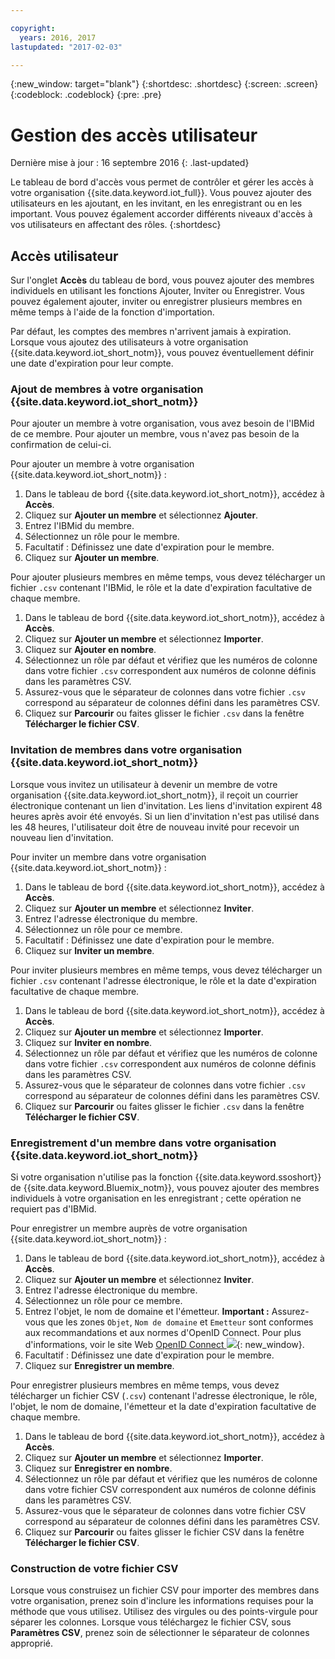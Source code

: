 ```yaml
---

copyright:
  years: 2016, 2017
lastupdated: "2017-02-03"

---
```


{:new_window: target="blank"}
{:shortdesc: .shortdesc}
{:screen: .screen}
{:codeblock: .codeblock}
{:pre: .pre}

# Gestion des accès utilisateur
Dernière mise à jour : 16 septembre 2016
{: .last-updated}

Le tableau de bord d'accès vous permet de contrôler et gérer les accès à votre organisation {{site.data.keyword.iot_full}}. Vous pouvez ajouter des utilisateurs en les ajoutant, en les invitant, en les enregistrant ou en les important. Vous pouvez également accorder différents niveaux d'accès à vos utilisateurs en affectant des rôles.
{:shortdesc}

## Accès utilisateur

Sur l'onglet **Accès** du tableau de bord, vous pouvez ajouter des membres individuels en utilisant les fonctions Ajouter, Inviter ou Enregistrer. Vous pouvez également ajouter, inviter ou enregistrer plusieurs membres en même temps à l'aide de la fonction d'importation.

Par défaut, les comptes des membres n'arrivent jamais à expiration. Lorsque vous ajoutez des utilisateurs à votre organisation {{site.data.keyword.iot_short_notm}}, vous pouvez éventuellement définir une date d'expiration pour leur compte.

### Ajout de membres à votre organisation {{site.data.keyword.iot_short_notm}}

Pour ajouter un membre à votre organisation, vous avez besoin de l'IBMid de ce membre. Pour ajouter un membre, vous n'avez pas besoin de la confirmation de celui-ci.

Pour ajouter un membre à votre organisation {{site.data.keyword.iot_short_notm}} :
1. Dans le tableau de bord {{site.data.keyword.iot_short_notm}}, accédez à **Accès**.
2. Cliquez sur **Ajouter un membre** et sélectionnez **Ajouter**.
3. Entrez l'IBMid du membre.
4. Sélectionnez un rôle pour le membre.
5. Facultatif : Définissez une date d'expiration pour le membre.
6. Cliquez sur **Ajouter un membre**.

Pour ajouter plusieurs membres en même temps, vous devez télécharger un fichier `.csv` contenant l'IBMid, le rôle et la date d'expiration facultative de chaque membre.
1. Dans le tableau de bord {{site.data.keyword.iot_short_notm}}, accédez à **Accès**.
2. Cliquez sur **Ajouter un membre** et sélectionnez **Importer**.
3. Cliquez sur **Ajouter en nombre**.
4. Sélectionnez un rôle par défaut et vérifiez que les numéros de colonne dans votre fichier `.csv` correspondent aux numéros de colonne définis dans les paramètres CSV.
5. Assurez-vous que le séparateur de colonnes dans votre fichier `.csv` correspond au séparateur de colonnes défini dans les paramètres CSV.
6. Cliquez sur **Parcourir** ou faites glisser le fichier `.csv` dans la fenêtre **Télécharger le fichier CSV**.

### Invitation de membres dans votre organisation {{site.data.keyword.iot_short_notm}}

Lorsque vous invitez un utilisateur à devenir un membre de votre organisation {{site.data.keyword.iot_short_notm}}, il reçoit un courrier électronique contenant un lien d'invitation. Les liens d'invitation expirent 48 heures après avoir été envoyés. Si un lien d'invitation n'est pas utilisé dans les 48 heures, l'utilisateur doit être de nouveau invité pour recevoir un nouveau lien d'invitation.

Pour inviter un membre dans votre organisation {{site.data.keyword.iot_short_notm}} :
1. Dans le tableau de bord {{site.data.keyword.iot_short_notm}}, accédez à **Accès**.
2. Cliquez sur **Ajouter un membre** et sélectionnez **Inviter**.
3. Entrez l'adresse électronique du membre.
4. Sélectionnez un rôle pour ce membre.
5. Facultatif : Définissez une date d'expiration pour le membre.
6. Cliquez sur **Inviter un membre**.

Pour inviter plusieurs membres en même temps, vous devez télécharger un fichier `.csv` contenant l'adresse électronique, le rôle et la date d'expiration facultative de chaque membre.
1. Dans le tableau de bord {{site.data.keyword.iot_short_notm}}, accédez à **Accès**.
2. Cliquez sur **Ajouter un membre** et sélectionnez **Importer**.
3. Cliquez sur **Inviter en nombre**.
4. Sélectionnez un rôle par défaut et vérifiez que les numéros de colonne dans votre fichier `.csv` correspondent aux numéros de colonne définis dans les paramètres CSV.
5. Assurez-vous que le séparateur de colonnes dans votre fichier `.csv` correspond au séparateur de colonnes défini dans les paramètres CSV.
6. Cliquez sur **Parcourir** ou faites glisser le fichier `.csv` dans la fenêtre **Télécharger le fichier CSV**.

### Enregistrement d'un membre dans votre organisation {{site.data.keyword.iot_short_notm}}

Si votre organisation n'utilise pas la fonction {{site.data.keyword.ssoshort}} de {{site.data.keyword.Bluemix_notm}}, vous pouvez ajouter des membres individuels à votre organisation en les enregistrant ; cette opération ne requiert pas d'IBMid.

Pour enregistrer un membre auprès de votre organisation {{site.data.keyword.iot_short_notm}} :
1. Dans le tableau de bord {{site.data.keyword.iot_short_notm}}, accédez à **Accès**.
2. Cliquez sur **Ajouter un membre** et sélectionnez **Inviter**.
3. Entrez l'adresse électronique du membre.
4. Sélectionnez un rôle pour ce membre.
5. Entrez l'objet, le nom de domaine et l'émetteur.
   **Important :** Assurez-vous que les zones `Objet`, `Nom de domaine` et `Emetteur` sont conformes aux recommandations et aux normes d'OpenID Connect. Pour plus d'informations, voir le site Web [OpenID Connect ![](../../icons/launch-glyph.svg "")](http://openid.net/connect/ ""){: new_window}. 
6. Facultatif : Définissez une date d'expiration pour le membre.
7. Cliquez sur **Enregistrer un membre**.

Pour enregistrer plusieurs membres en même temps, vous devez télécharger un fichier CSV (`.csv`) contenant l'adresse électronique, le rôle, l'objet, le nom de domaine, l'émetteur et la date d'expiration facultative de chaque membre.
1. Dans le tableau de bord {{site.data.keyword.iot_short_notm}}, accédez à **Accès**.
2. Cliquez sur **Ajouter un membre** et sélectionnez **Importer**.
3. Cliquez sur **Enregistrer en nombre**.
4. Sélectionnez un rôle par défaut et vérifiez que les numéros de colonne dans votre fichier CSV correspondent aux numéros de colonne définis dans les paramètres CSV.
5. Assurez-vous que le séparateur de colonnes dans votre fichier CSV correspond au séparateur de colonnes défini dans les paramètres CSV.
6. Cliquez sur **Parcourir** ou faites glisser le fichier CSV dans la fenêtre **Télécharger le fichier CSV**.

### Construction de votre fichier CSV

Lorsque vous construisez un fichier CSV pour importer des membres dans votre organisation, prenez soin d'inclure les informations requises pour la méthode que vous utilisez. Utilisez des virgules ou des points-virgule pour séparer les colonnes. Lorsque vous téléchargez le fichier CSV, sous **Paramètres CSV**, prenez soin de sélectionner le séparateur de colonnes approprié.
